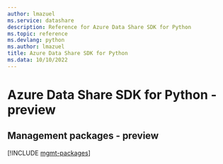 ```yaml
---
author: lmazuel
ms.service: datashare
description: Reference for Azure Data Share SDK for Python
ms.topic: reference
ms.devlang: python
ms.author: lmazuel
title: Azure Data Share SDK for Python
ms.data: 10/10/2022
---
```

# Azure Data Share SDK for Python - preview

## Management packages - preview
[!INCLUDE [mgmt-packages](data-share-mgmt-index.md)]
